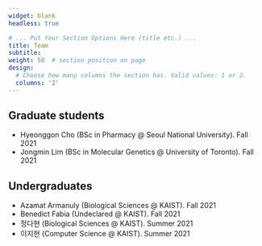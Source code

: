 ```yaml
---
widget: blank
headless: true

# ... Put Your Section Options Here (title etc.) ...
title: Team
subtitle:
weight: 50  # section position on page
design:
  # Choose how many columns the section has. Valid values: 1 or 2.
  columns: '2'
---
```


## Graduate students
- Hyeonggon Cho (BSc in Pharmacy @ Seoul National University). Fall 2021
- Jongmin Lim (BSc in Molecular Genetics @ University of Toronto). Fall 2021

## Undergraduates
- Azamat Armanuly (Biological Sciences @ KAIST). Fall 2021
- Benedict Fabia (Undeclared @ KAIST). Fall 2021
- 정다현 (Biological Sciences @ KAIST). Summer 2021
- 이지현 (Computer Science @ KAIST). Summer 2021
